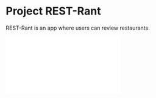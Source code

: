 # Project REST-Rant

REST-Rant is an app where users can review restaurants.

![This is the index.js coding.](index.js)
